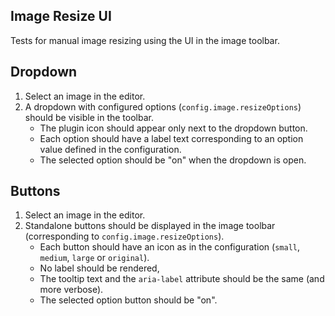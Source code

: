 ## Image Resize UI

Tests for manual image resizing using the UI in the image toolbar.

## Dropdown

1. Select an image in the editor.
2. A dropdown with configured options (`config.image.resizeOptions`) should be visible in the toolbar.
	- The plugin icon should appear only next to the dropdown button.
	- Each option should have a label text corresponding to an option value defined in the configuration.
	- The selected option should be "on" when the dropdown is open.

## Buttons

1. Select an image in the editor.
2. Standalone buttons should be displayed in the image toolbar (corresponding to `config.image.resizeOptions`).
	- Each button should have an icon as in the configuration (`small`, `medium`, `large` or `original`).
	- No label should be rendered,
	- The tooltip text and the `aria-label` attribute should be the same (and more verbose).
	- The selected option button should be "on".
